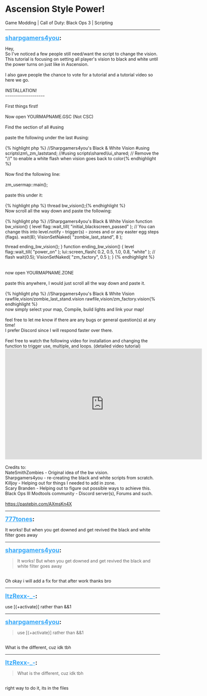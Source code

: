 # Ascension Style Power!
Game Modding | Call of Duty: Black Ops 3 | Scripting

---
<strong style="font-size: 1.4em;"><span style="text-decoration: underline;text-decoration-color: #34a7f9;"><span style="color:#34a7f9;">sharpgamers4you</span></span>:</strong>

<p>Hey,<br />So I&#39;ve noticed a few people still need/want the script to change the vision.<br />This tutorial is focusing on setting all player&#39;s vision to black and white until the power turns on just like in Ascension.<br /><br />I also gave people the chance to vote for a tutorial and a tutorial video so here we go.<br /><br />
INSTALLATION!<br />--------------------<br /><br />First things first!<br /><br />Now open YOURMAPNAME.GSC (Not CSC)<br /><br />Find the section of all #using<br /><br />paste the following under the last #using:<br /><br />{% highlight php %}
//Sharpgamers4you&#39;s Black &amp; White Vision
#using scripts\zm\_zm_laststand;
//#using scripts\shared\lui_shared; // Remove the &quot;//&quot; to enable a white flash when vision goes back to color{% endhighlight %}
<br /><br />Now find the following line:<br /><br />zm_usermap::main();<br /><br />paste this under it:<br /><br />{% highlight php %}
thread bw_vision();{% endhighlight %}
<br />Now scroll all the way down and paste the following:<br /><br />{% highlight php %}
//Sharpgamers4you&#39;s Black &amp; White Vision
function bw_vision()
{
    level flag::wait_till( &quot;initial_blackscreen_passed&quot; ); // You can change this into level.notify - trigger(s) - zones and or any easter egg steps (flags).
    wait(8);
VisionSetNaked( &quot;zombie_last_stand&quot;, 8 );

thread ending_bw_vision();
}
function ending_bw_vision()
{
    level flag::wait_till( &quot;power_on&quot; );
    lui::screen_flash( 0.2, 0.5, 1.0, 0.8, &quot;white&quot; ); // flash
    wait(0.5);
    VisionSetNaked( &quot;zm_factory&quot;, 0.5 );
}
{% endhighlight %}
<br /><br /><br />now open YOURMAPNAME.ZONE<br /><br />paste this anywhere, I would just scroll all the way down and paste it.<br /><br />{% highlight php %}
//Sharpgamers4you&#39;s Black &amp; White Vision
rawfile,vision/zombie_last_stand.vision
rawfile,vision/zm_factory.vision{% endhighlight %}
<br />now simply select your map, Compile, build lights and link your map!<br /><br />feel free to let me know if there are any bugs or general question(s) at any time!<br />I prefer Discord since I will respond faster over there.<br />
<br />
Feel free to watch the following video for installation and changing the function to trigger use, multiple, and loops. (detailed video tutorial)<br /><iframe type="text/html" width="640" height="360" src="https://www.youtube.com/embed/QTtsyKONPII" frameborder="0"></iframe><br />
<br />
Credits to:<br />NateSmithZombies - Original idea of the bw vision.<br />Sharpgamers4you - re-creating the black and white scripts from scratch.<br />Killjoy - Helping out for things I needed to add in zone.<br />Scary Branden - Helping out to figure out possible ways to achieve this.<br />Black Ops III Modtools community - Discord server(s), Forums and such.<br />
<br />
<a href="https://pastebin.com/AXmsKn4X">https://pastebin.com/AXmsKn4X</a><br />
</p>

---
<strong style="font-size: 1.4em;"><span style="text-decoration: underline;text-decoration-color: #34a7f9;"><span style="color:#34a7f9;">777tones</span></span>:</strong>

<p>It works! But when you get downed and get revived the black and white filter goes away</p>

---
<strong style="font-size: 1.4em;"><span style="text-decoration: underline;text-decoration-color: #34a7f9;"><span style="color:#34a7f9;">sharpgamers4you</span></span>:</strong>

<p><blockquote>It works! But when you get downed and get revived the black and white filter goes away<br /></blockquote><br />Oh okay i will add a fix for that after work thanks bro</p>

---
<strong style="font-size: 1.4em;"><span style="text-decoration: underline;text-decoration-color: #34a7f9;"><span style="color:#34a7f9;">ItzRexx-_-</span></span>:</strong>

<p>use [{+activate}] rather than &amp;&amp;1</p>

---
<strong style="font-size: 1.4em;"><span style="text-decoration: underline;text-decoration-color: #34a7f9;"><span style="color:#34a7f9;">sharpgamers4you</span></span>:</strong>

<p><blockquote>use [{+activate}] rather than &amp;&amp;1<br /></blockquote><br />What is the different, cuz idk tbh</p>

---
<strong style="font-size: 1.4em;"><span style="text-decoration: underline;text-decoration-color: #34a7f9;"><span style="color:#34a7f9;">ItzRexx-_-</span></span>:</strong>

<p><blockquote>What is the different, cuz idk tbh<br /></blockquote><br />right way to do it, its in the files</p>
